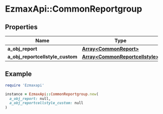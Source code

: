 # EzmaxApi::CommonReportgroup

## Properties

| Name | Type | Description | Notes |
| ---- | ---- | ----------- | ----- |
| **a_obj_report** | [**Array&lt;CommonReport&gt;**](CommonReport.md) |  |  |
| **a_obj_reportcellstyle_custom** | [**Array&lt;CommonReportcellstyle&gt;**](CommonReportcellstyle.md) |  |  |

## Example

```ruby
require 'Ezmaxapi'

instance = EzmaxApi::CommonReportgroup.new(
  a_obj_report: null,
  a_obj_reportcellstyle_custom: null
)
```

